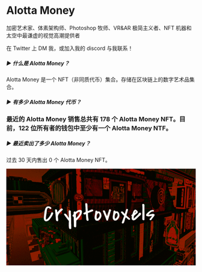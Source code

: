 # Alotta Money

加密艺术家、体素架构师、Photoshop 牧师、VR&AR 极简主义者、NFT 机器和太空中最谦虚的视觉高潮提供者

在 Twitter 上 DM 我，或加入我的 discord 与我联系！

##### ▶ 什么是 Alotta Money？

Alotta Money 是一个 NFT（非同质代币）集合。存储在区块链上的数字艺术品集合。

##### ▶ 有多少 Alotta Money 代币？

### 最近的 Alotta Money 销售总共有 178 个 Alotta Money NFT。目前，122 位所有者的钱包中至少有一个 Alotta Money NTF。

##### ▶ 最近卖出了多少 Alotta Money？

过去 30 天内售出 0 个 Alotta Money NFT。

![微信截图_20220824125915](微信截图_20220824125915.png)
